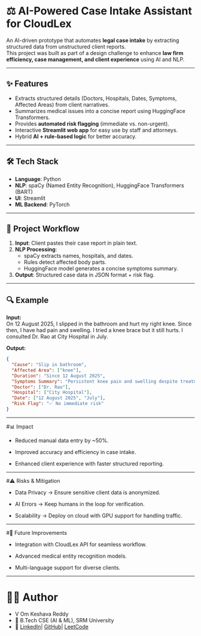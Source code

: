 # ⚖️ AI-Powered Case Intake Assistant for CloudLex  

An AI-driven prototype that automates **legal case intake** by extracting structured data from unstructured client reports.  
This project was built as part of a design challenge to enhance **law firm efficiency, case management, and client experience** using AI and NLP.  

---

## ✨ Features  
- Extracts structured details (Doctors, Hospitals, Dates, Symptoms, Affected Areas) from client narratives.  
- Summarizes medical issues into a concise report using HuggingFace Transformers.  
- Provides **automated risk flagging** (immediate vs. non-urgent).  
- Interactive **Streamlit web app** for easy use by staff and attorneys.  
- Hybrid **AI + rule-based logic** for better accuracy.  

---

## 🛠️ Tech Stack  
- **Language**: Python  
- **NLP**: spaCy (Named Entity Recognition), HuggingFace Transformers (BART)  
- **UI**: Streamlit  
- **ML Backend**: PyTorch  

---

## 📂 Project Workflow  
1. **Input**: Client pastes their case report in plain text.  
2. **NLP Processing**:  
   - spaCy extracts names, hospitals, and dates.  
   - Rules detect affected body parts.  
   - HuggingFace model generates a concise symptoms summary.  
3. **Output**: Structured case data in JSON format + risk flag.  

---

## 🔍 Example  

**Input:**  
On 12 August 2025, I slipped in the bathroom and hurt my right knee.
Since then, I have had pain and swelling. I tried a knee brace but it still hurts.
I consulted Dr. Rao at City Hospital in July.


**Output:**  
```json
{
  "Cause": "Slip in bathroom",
  "Affected Area": ["knee"],
  "Duration": "Since 12 August 2025",
  "Symptoms Summary": "Persistent knee pain and swelling despite treatment.",
  "Doctor": ["Dr. Rao"],
  "Hospital": ["City Hospital"],
  "Date": ["12 August 2025", "July"],
  "Risk Flag": "✅ No immediate risk"
}
```
---

#📊 Impact

- Reduced manual data entry by ~50%.

- Improved accuracy and efficiency in case intake.

- Enhanced client experience with faster structured reporting.

---

#⚠️ Risks & Mitigation

- Data Privacy → Ensure sensitive client data is anonymized.

- AI Errors → Keep humans in the loop for verification.

- Scalability → Deploy on cloud with GPU support for handling traffic.

---

#📌 Future Improvements

- Integration with CloudLex API for seamless workflow.

- Advanced medical entity recognition models.

- Multi-language support for diverse clients.

---

# 👨‍💻 Author

- V Om Keshava Reddy
- 📌 B.Tech CSE (AI & ML), SRM University
- 🔗 [LinkedIn](https://www.linkedin.com/in/v-om-keshava-reddy-792478349/)| [GitHub](https://github.com/keshavreddy04)| [LeetCode](https://leetcode.com/u/keshav_30/)
